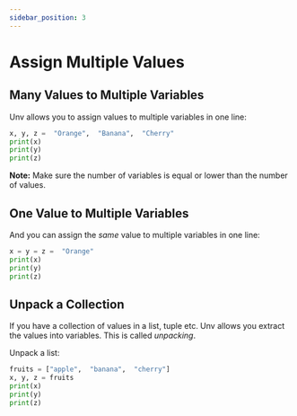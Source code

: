 ```yaml
---
sidebar_position: 3
---
```

# Assign Multiple Values

## Many Values to Multiple Variables

Unv allows you to assign values to multiple variables in one line:

```py
x, y, z =  "Orange",  "Banana",  "Cherry"  
print(x)  
print(y)  
print(z)
```

**Note:**  Make sure the number of variables is equal or lower than the number of values.

## One Value to Multiple Variables

And you can assign the  _same_  value to multiple variables in one line:

```py
x = y = z =  "Orange"  
print(x)  
print(y)  
print(z)
```

## Unpack a Collection

If you have a collection of values in a list, tuple etc. Unv allows you extract the values into variables. This is called  _unpacking_.

Unpack a list:
```py
fruits = ["apple",  "banana",  "cherry"]  
x, y, z = fruits  
print(x)  
print(y)  
print(z)
```
